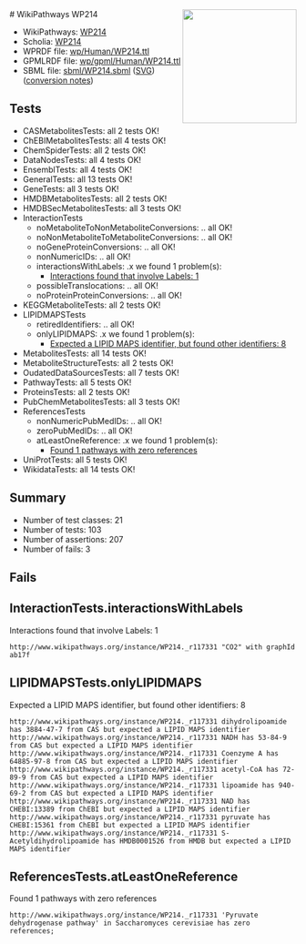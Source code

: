 <img style="float: right; width: 200px" src="../logo.png" />
# WikiPathways WP214

* WikiPathways: [WP214](https://identifiers.org/wikipathways:WP214)
* Scholia: [WP214](https://scholia.toolforge.org/wikipathways/WP214)
* WPRDF file: [wp/Human/WP214.ttl](../wp/Human/WP214.ttl)
* GPMLRDF file: [wp/gpml/Human/WP214.ttl](../wp/gpml/Human/WP214.ttl)
* SBML file: [sbml/WP214.sbml](../sbml/WP214.sbml) ([SVG](../sbml/WP214.svg)) ([conversion notes](../sbml/WP214.txt))

## Tests
* CASMetabolitesTests: all 2 tests OK!
* ChEBIMetabolitesTests: all 4 tests OK!
* ChemSpiderTests: all 2 tests OK!
* DataNodesTests: all 4 tests OK!
* EnsemblTests: all 4 tests OK!
* GeneralTests: all 13 tests OK!
* GeneTests: all 3 tests OK!
* HMDBMetabolitesTests: all 2 tests OK!
* HMDBSecMetabolitesTests: all 3 tests OK!
* InteractionTests
    * noMetaboliteToNonMetaboliteConversions: .. all OK!
    * noNonMetaboliteToMetaboliteConversions: .. all OK!
    * noGeneProteinConversions: .. all OK!
    * nonNumericIDs: .. all OK!
    * interactionsWithLabels: .x we found 1 problem(s):
        * [Interactions found that involve Labels: 1](#630d2678)
    * possibleTranslocations: .. all OK!
    * noProteinProteinConversions: .. all OK!
* KEGGMetaboliteTests: all 2 tests OK!
* LIPIDMAPSTests
    * retiredIdentifiers: .. all OK!
    * onlyLIPIDMAPS: .x we found 1 problem(s):
        * [Expected a LIPID MAPS identifier, but found other identifiers: 8](#48cc60bf)
* MetabolitesTests: all 14 tests OK!
* MetaboliteStructureTests: all 2 tests OK!
* OudatedDataSourcesTests: all 7 tests OK!
* PathwayTests: all 5 tests OK!
* ProteinsTests: all 2 tests OK!
* PubChemMetabolitesTests: all 3 tests OK!
* ReferencesTests
    * nonNumericPubMedIDs: .. all OK!
    * zeroPubMedIDs: .. all OK!
    * atLeastOneReference: .x we found 1 problem(s):
        * [Found 1 pathways with zero references](#35eb778e)
* UniProtTests: all 5 tests OK!
* WikidataTests: all 14 tests OK!


## Summary

* Number of test classes: 21
* Number of tests: 103
* Number of assertions: 207
* Number of fails: 3

## Fails

<a name="630d2678" />

## InteractionTests.interactionsWithLabels

Interactions found that involve Labels: 1
```
http://www.wikipathways.org/instance/WP214._r117331 "CO2" with graphId ab17f
```

<a name="48cc60bf" />

## LIPIDMAPSTests.onlyLIPIDMAPS

Expected a LIPID MAPS identifier, but found other identifiers: 8
```
http://www.wikipathways.org/instance/WP214._r117331 dihydrolipoamide has 3884-47-7 from CAS but expected a LIPID MAPS identifier
http://www.wikipathways.org/instance/WP214._r117331 NADH has 53-84-9 from CAS but expected a LIPID MAPS identifier
http://www.wikipathways.org/instance/WP214._r117331 Coenzyme A has 64885-97-8 from CAS but expected a LIPID MAPS identifier
http://www.wikipathways.org/instance/WP214._r117331 acetyl-CoA has 72-89-9 from CAS but expected a LIPID MAPS identifier
http://www.wikipathways.org/instance/WP214._r117331 lipoamide has 940-69-2 from CAS but expected a LIPID MAPS identifier
http://www.wikipathways.org/instance/WP214._r117331 NAD has CHEBI:13389 from ChEBI but expected a LIPID MAPS identifier
http://www.wikipathways.org/instance/WP214._r117331 pyruvate has CHEBI:15361 from ChEBI but expected a LIPID MAPS identifier
http://www.wikipathways.org/instance/WP214._r117331 S-Acetyldihydrolipoamide has HMDB0001526 from HMDB but expected a LIPID MAPS identifier
```

<a name="35eb778e" />

## ReferencesTests.atLeastOneReference

Found 1 pathways with zero references
```
http://www.wikipathways.org/instance/WP214._r117331 'Pyruvate dehydrogenase pathway' in Saccharomyces cerevisiae has zero references; 
```

